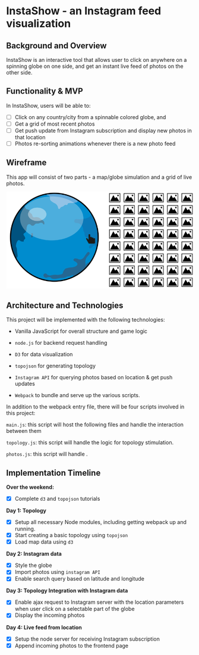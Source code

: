 # InstaShow - an Instagram feed visualization

## Background and Overview

InstaShow is an interactive tool that allows user to click on anywhere on a spinning globe on one side, and get an instant live feed of photos on the other side.

## Functionality & MVP

In InstaShow, users will be able to:

- [ ] Click on any country/city from a spinnable colored globe, and
- [ ] Get a grid of most recent photos
- [ ] Get push update from Instagram subscription and display new photos in that location
- [ ] Photos re-sorting animations whenever there is a new photo feed

## Wireframe

This app will consist of two parts - a map/globe simulation and a grid of live photos.

![](https://github.com/cylinda47/insta_show/blob/master/wireframe.png)

## Architecture and Technologies

This project will be implemented with the following technologies:

* Vanilla JavaScript for overall structure and game logic

* `node.js` for backend request handling
* `D3` for data visualization
* `topojson` for generating topology
* `Instagram API` for querying photos based on location & get push updates
* `Webpack` to bundle and serve up the various scripts.

In addition to the webpack entry file, there will be four scripts involved in this project:

`main.js`: this script will host the following files and handle the interaction between them

`topology.js`: this script will handle the logic for topology stimulation.

`photos.js`: this script will handle .

## Implementation Timeline

**Over the weekend:**

- [X] Complete `d3` and `topojson` tutorials

**Day 1: Topology**

- [X] Setup all necessary Node modules, including getting webpack up and running.
- [X] Start creating a basic topology using `topojson`
- [X] Load map data using `d3`

**Day 2: Instagram data**

- [X] Style the globe
- [X] Import photos using `instagram API`
- [X] Enable search query based on latitude and longitude

**Day 3: Topology Integration with Instagram data**

- [X] Enable ajax request to Instagram server with the location parameters when user click on a selectable part of the globe
- [X] Display the incoming photos

**Day 4: Live feed from location**

- [X] Setup the node server for receiving Instagram subscription
- [X] Append incoming photos to the frontend page
